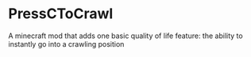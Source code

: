 # PressCToCrawl
A minecraft mod that adds one basic quality of life feature: the ability to instantly go into a crawling position
